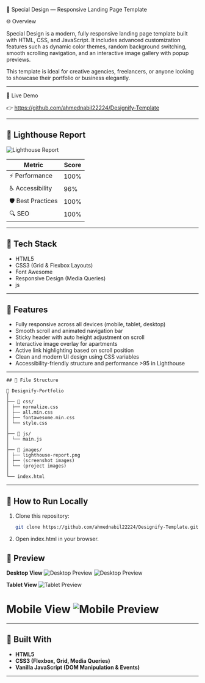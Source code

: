 🧩 Special Design — Responsive Landing Page Template

🌐 Overview

Special Design is a modern, fully responsive landing page template built with HTML, CSS, and JavaScript.
It includes advanced customization features such as dynamic color themes, random background switching, smooth scrolling navigation, and an interactive image gallery with popup previews.

This template is ideal for creative agencies, freelancers, or anyone looking to showcase their portfolio or business elegantly.

---

🚀 Live Demo

👉 https://github.com/ahmednabil22224/Designify-Template

---

## 🌟 Lighthouse Report

![Lighthouse Report](./images/lighthouse-report.png)

| Metric            | Score |
| ----------------- | ----- |
| ⚡ Performance    | 100%  |
| ♿ Accessibility  | 96%   |
| 🛡️ Best Practices | 100%  |
| 🔍 SEO            | 100%  |

---

## 🧰 Tech Stack

- HTML5
- CSS3 (Grid & Flexbox Layouts)
- Font Awesome
- Responsive Design (Media Queries)
- js

---

## 🎯 Features

- Fully responsive across all devices (mobile, tablet, desktop)
- Smooth scroll and animated navigation bar
- Sticky header with auto height adjustment on scroll
- Interactive image overlay for apartments
- Active link highlighting based on scroll position
- Clean and modern UI design using CSS variables
- Accessibility-friendly structure and performance >95 in Lighthouse

---

```
## 🧩 File Structure

📁 Designify-Portfolio
│
├── 📁 css/
│ ├── normalize.css
│ ├── all.min.css
│ ├── fontawesome.min.css
│ └── style.css
│
├── 📁 js/
│ └── main.js
│
├── 📁 images/
│ ├── lighthouse-report.png
│ ├── (screenshot images)
│ └── (project images)
│
└── index.html
```

---

## 🚀 How to Run Locally

1. Clone this repository:

   ```bash
   git clone https://github.com/ahmednabil22224/Designify-Template.git

   ```

2. Open index.html in your browser.

## 📸 Preview

**Desktop View**
![Desktop Preview](./images/preview-desktop1.png)
![Desktop Preview](./images/preview-desktop2.png)

**Tablet View**
![Tablet Preview](./images/preview-tablet.png)

**Mobile View**
![Mobile Preview](./images/preview-mobile.png)
=======

---

## 🧰 Built With

- **HTML5**
- **CSS3 (Flexbox, Grid, Media Queries)**
- **Vanilla JavaScript (DOM Manipulation & Events)**

---
